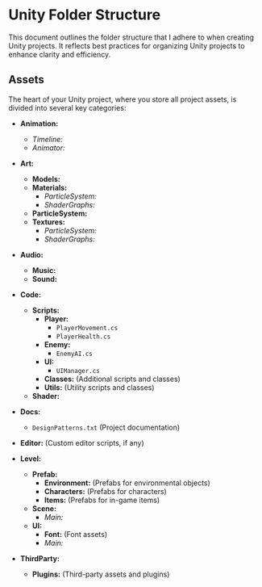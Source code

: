 # Unity Folder Structure

This document outlines the folder structure that I adhere to when creating Unity projects. It reflects best practices for organizing Unity projects to enhance clarity and efficiency.

## Assets

The heart of your Unity project, where you store all project assets, is divided into several key categories:

- **Animation:**
  - *Timeline:*
  - *Animator:*

- **Art:**
  - **Models:**
  - **Materials:**
    - *ParticleSystem:*
    - *ShaderGraphs:*
  - **ParticleSystem:**
  - **Textures:**
    - *ParticleSystem:*
    - *ShaderGraphs:*

- **Audio:**
  - **Music:**
  - **Sound:**

- **Code:**
  - **Scripts:**
    - **Player:**  
      - `PlayerMovement.cs`
      - `PlayerHealth.cs`
    - **Enemy:**  
      - `EnemyAI.cs`
    - **UI:**  
      - `UIManager.cs`
    - **Classes:** (Additional scripts and classes)
    - **Utils:** (Utility scripts and classes)
  - **Shader:**

- **Docs:**
  - `DesignPatterns.txt` (Project documentation)

- **Editor:**
  (Custom editor scripts, if any)

- **Level:**
  - **Prefab:**
    - **Environment:** (Prefabs for environmental objects)
    - **Characters:** (Prefabs for characters)
    - **Items:** (Prefabs for in-game items)
  - **Scene:**
    - *Main:*
  - **UI:**
    - **Font:** (Font assets)
    - *Main:*

- **ThirdParty:**
  - **Plugins:**
    (Third-party assets and plugins)
